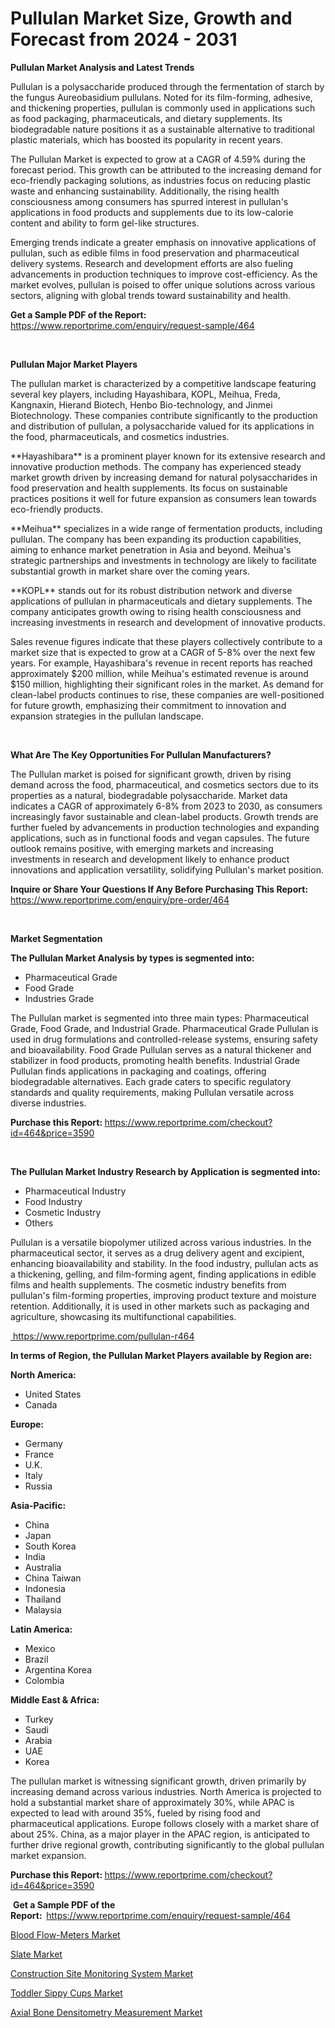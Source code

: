 <p><h1>Pullulan Market Size, Growth and Forecast from 2024 - 2031</h1></p><p><strong>Pullulan Market Analysis and Latest Trends</strong></p>
<p><p>Pullulan is a polysaccharide produced through the fermentation of starch by the fungus Aureobasidium pullulans. Noted for its film-forming, adhesive, and thickening properties, pullulan is commonly used in applications such as food packaging, pharmaceuticals, and dietary supplements. Its biodegradable nature positions it as a sustainable alternative to traditional plastic materials, which has boosted its popularity in recent years.</p><p>The Pullulan Market is expected to grow at a CAGR of 4.59% during the forecast period. This growth can be attributed to the increasing demand for eco-friendly packaging solutions, as industries focus on reducing plastic waste and enhancing sustainability. Additionally, the rising health consciousness among consumers has spurred interest in pullulan's applications in food products and supplements due to its low-calorie content and ability to form gel-like structures.</p><p>Emerging trends indicate a greater emphasis on innovative applications of pullulan, such as edible films in food preservation and pharmaceutical delivery systems. Research and development efforts are also fueling advancements in production techniques to improve cost-efficiency. As the market evolves, pullulan is poised to offer unique solutions across various sectors, aligning with global trends toward sustainability and health.</p></p>
<p><strong>Get a Sample PDF of the Report:&nbsp;</strong> <a href="https://www.reportprime.com/enquiry/request-sample/464">https://www.reportprime.com/enquiry/request-sample/464</a></p>
<p>&nbsp;</p>
<p><strong>Pullulan Major Market Players</strong></p>
<p><p>The pullulan market is characterized by a competitive landscape featuring several key players, including Hayashibara, KOPL, Meihua, Freda, Kangnaxin, Hierand Biotech, Henbo Bio-technology, and Jinmei Biotechnology. These companies contribute significantly to the production and distribution of pullulan, a polysaccharide valued for its applications in the food, pharmaceuticals, and cosmetics industries.</p><p>**Hayashibara** is a prominent player known for its extensive research and innovative production methods. The company has experienced steady market growth driven by increasing demand for natural polysaccharides in food preservation and health supplements. Its focus on sustainable practices positions it well for future expansion as consumers lean towards eco-friendly products.</p><p>**Meihua** specializes in a wide range of fermentation products, including pullulan. The company has been expanding its production capabilities, aiming to enhance market penetration in Asia and beyond. Meihua's strategic partnerships and investments in technology are likely to facilitate substantial growth in market share over the coming years.</p><p>**KOPL** stands out for its robust distribution network and diverse applications of pullulan in pharmaceuticals and dietary supplements. The company anticipates growth owing to rising health consciousness and increasing investments in research and development of innovative products.</p><p>Sales revenue figures indicate that these players collectively contribute to a market size that is expected to grow at a CAGR of 5-8% over the next few years. For example, Hayashibara's revenue in recent reports has reached approximately $200 million, while Meihua's estimated revenue is around $150 million, highlighting their significant roles in the market. As demand for clean-label products continues to rise, these companies are well-positioned for future growth, emphasizing their commitment to innovation and expansion strategies in the pullulan landscape.</p></p>
<p>&nbsp;</p>
<p><strong>What Are The Key Opportunities For Pullulan Manufacturers?</strong></p>
<p><p>The Pullulan market is poised for significant growth, driven by rising demand across the food, pharmaceutical, and cosmetics sectors due to its properties as a natural, biodegradable polysaccharide. Market data indicates a CAGR of approximately 6-8% from 2023 to 2030, as consumers increasingly favor sustainable and clean-label products. Growth trends are further fueled by advancements in production technologies and expanding applications, such as in functional foods and vegan capsules. The future outlook remains positive, with emerging markets and increasing investments in research and development likely to enhance product innovations and application versatility, solidifying Pullulan's market position.</p></p>
<p><strong>Inquire or Share Your Questions If Any Before Purchasing This Report:</strong> <a href="https://www.reportprime.com/enquiry/pre-order/464">https://www.reportprime.com/enquiry/pre-order/464</a></p>
<p>&nbsp;</p>
<p><strong>Market Segmentation</strong></p>
<p><strong>The Pullulan Market Analysis by types is segmented into:</strong></p>
<p><ul><li>Pharmaceutical Grade</li><li>Food Grade</li><li>Industries Grade</li></ul></p>
<p><p>The Pullulan market is segmented into three main types: Pharmaceutical Grade, Food Grade, and Industrial Grade. Pharmaceutical Grade Pullulan is used in drug formulations and controlled-release systems, ensuring safety and bioavailability. Food Grade Pullulan serves as a natural thickener and stabilizer in food products, promoting health benefits. Industrial Grade Pullulan finds applications in packaging and coatings, offering biodegradable alternatives. Each grade caters to specific regulatory standards and quality requirements, making Pullulan versatile across diverse industries.</p></p>
<p><strong>Purchase this Report:&nbsp;</strong><a href="https://www.reportprime.com/checkout?id=464&price=3590">https://www.reportprime.com/checkout?id=464&price=3590</a></p>
<p>&nbsp;</p>
<p><strong>The Pullulan Market Industry Research by Application is segmented into:</strong></p>
<p><ul><li>Pharmaceutical Industry</li><li>Food Industry</li><li>Cosmetic Industry</li><li>Others</li></ul></p>
<p><p>Pullulan is a versatile biopolymer utilized across various industries. In the pharmaceutical sector, it serves as a drug delivery agent and excipient, enhancing bioavailability and stability. In the food industry, pullulan acts as a thickening, gelling, and film-forming agent, finding applications in edible films and health supplements. The cosmetic industry benefits from pullulan's film-forming properties, improving product texture and moisture retention. Additionally, it is used in other markets such as packaging and agriculture, showcasing its multifunctional capabilities.</p></p>
<p><a href="https://www.reportprime.com/pullulan-r464">&nbsp;https://www.reportprime.com/pullulan-r464</a></p>
<p><strong>In terms of Region, the Pullulan Market Players available by Region are:</strong></p>
<p>
    <p> <strong> North America: </strong>
        <ul>
            <li>United States</li>
            <li>Canada</li>
        </ul>
        </p> 
    <p> <strong> Europe: </strong>
        <ul>
            <li>Germany</li>
            <li>France</li>
            <li>U.K.</li>
            <li>Italy</li>
            <li>Russia</li>
        </ul>
        </p> 
    <p> <strong> Asia-Pacific: </strong>
        <ul>
            <li>China</li>
            <li>Japan</li>
            <li>South Korea</li>
            <li>India</li>
            <li>Australia</li>
            <li>China Taiwan</li>
            <li>Indonesia</li>
            <li>Thailand</li>
            <li>Malaysia</li>
        </ul>
        </p> 
    <p> <strong> Latin America: </strong>
        <ul>
            <li>Mexico</li>
            <li>Brazil</li>
            <li>Argentina Korea</li>
            <li>Colombia</li>
        </ul>
        </p> 
    <p> <strong> Middle East & Africa: </strong>
        <ul>
            <li>Turkey</li>
            <li>Saudi</li>
            <li>Arabia</li>
            <li>UAE</li>
            <li>Korea</li>
        </ul>
    </p>
    </p>
<p><p>The pullulan market is witnessing significant growth, driven primarily by increasing demand across various industries. North America is projected to hold a substantial market share of approximately 30%, while APAC is expected to lead with around 35%, fueled by rising food and pharmaceutical applications. Europe follows closely with a market share of about 25%. China, as a major player in the APAC region, is anticipated to further drive regional growth, contributing significantly to the global pullulan market expansion.</p></p>
<p><strong>Purchase this Report: </strong><a href="https://www.reportprime.com/checkout?id=464&price=3590">https://www.reportprime.com/checkout?id=464&price=3590</a></p>
<p>&nbsp;<strong>Get a Sample PDF of the Report:&nbsp;&nbsp;</strong><a href="https://www.reportprime.com/enquiry/request-sample/464">https://www.reportprime.com/enquiry/request-sample/464</a></p>
<p><strong></strong></p>
<p><p><a href="https://issuu.com/reportprime-2/docs/blood-flow-meters-market-size-2030._77c6fe0d48cf55">Blood Flow-Meters Market</a></p><p><a href="https://github.com/AKSHATREPORTPRIME/Market-Research-Report-List-6/blob/main/slate-market.md">Slate Market</a></p><p><a href="https://medium.com/@tedbrakus/construction-site-monitoring-system-industry-sector-market-dynamics-and-future-scenarios-2024-2031-d1fe45584856">Construction Site Monitoring System Market</a></p><p><a href="https://www.linkedin.com/pulse/toddler-sippy-cups-market-size-share-competitive-landscape-7liqe?trackingId=WhsvLTj7SrSgc0R7vqz6Fw%3D%3D">Toddler Sippy Cups Market</a></p><p><a href="https://issuu.com/reportprime-2/docs/axial-bone-densitometry-measurement_1d50d367c1bd2c">Axial Bone Densitometry Measurement Market</a></p></p>